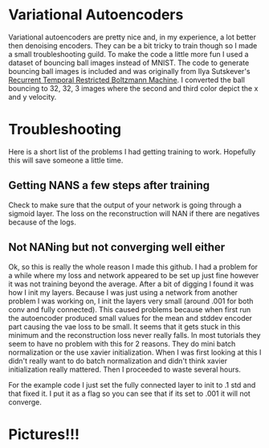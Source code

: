 
# Variational Autoencoders
Variational autoencoders are pretty nice and, in my experience, a lot better then denoising encoders. They can be a bit tricky to train though so I made a small troubleshooting guild. To make the code a little more fun I used a dataset of bouncing ball images instead of MNIST. The code to generate bouncing ball images is included and was originally from Ilya Sutskever's [Recurrent Temporal Restricted Boltzmann Machine](http://www.uoguelph.ca/~gwtaylor/publications/nips2008/rtrbm.pdf). I converted the ball bouncing to 32, 32, 3 images where the second and third color depict the x and y velocity.

# Troubleshooting

Here is a short list of the problems I had getting training to work. Hopefully this will save someone a little time.

## Getting NANS a few steps after training
Check to make sure that the output of your network is going through a sigmoid layer. The loss on the reconstruction will NAN if there are negatives because of the logs.

## Not NANing but not converging well either
Ok, so this is really the whole reason I made this github. I had a problem for a while where my loss and network appeared to be set up just fine however it was not training beyond the average. After a bit of digging I found it was how I init my layers. Because I was just using a network from another problem I was working on, I init the layers very small (around .001 for both conv and fully connected). This caused problems because when first run the autoencoder produced small values for the mean and stddev encoder part causing the vae loss to be small. It seems that it gets stuck in this minimum and the reconstruction loss never really falls. In most tutorials they seem to have no problem with this for 2 reasons. They do mini batch normalization or the use xavier initialization. When I was first looking at this I didn't really want to do batch normalization and didn't think xavier initialization really mattered. Then I proceeded to waste several hours. 

For the example code I just set the fully connected layer to init to .1 std and that fixed it. I put it as a flag so you can see that if its set to .001 it will not converge.

# Pictures!!!




